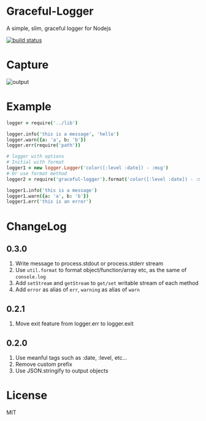 Graceful-Logger
======
A simple, slim, graceful logger for Nodejs

[![build status](https://api.travis-ci.org/sailxjx/graceful-logger.png)](https://travis-ci.org/sailxjx/graceful-logger)

# Capture

![output](https://raw.github.com/sailxjx/graceful-logger/master/capture/output.png)

# Example
```coffeescript
logger = require('../lib')

logger.info('this is a message', 'hello')
logger.warn({a: 'a', b: 'b'})
logger.err(require('path'))

# logger with options
# Initial with format
logger1 = new logger.Logger('color([:level :date]) - :msg')
# Or use format method
logger2 = require('graceful-logger').format('color([:level :date]) - :msg')

logger1.info('this is a message')
logger1.warn({a: 'a', b: 'b'})
logger1.err('this is an error')
```

# ChangeLog
## 0.3.0
1. Write message to process.stdout or process.stderr stream
2. Use `util.format` to format object/function/array etc, as the same of `console.log`
3. Add `setStream` and `getStream` to `get/set` writable stream of each method
4. Add `error` as alias of `err`, `warning` as alias of `warn`

## 0.2.1
1. Move exit feature from logger.err to logger.exit

## 0.2.0
1. Use meanful tags such as :date, :level, etc...
2. Remove custom prefix
3. Use JSON.stringify to output objects

# License

MIT
